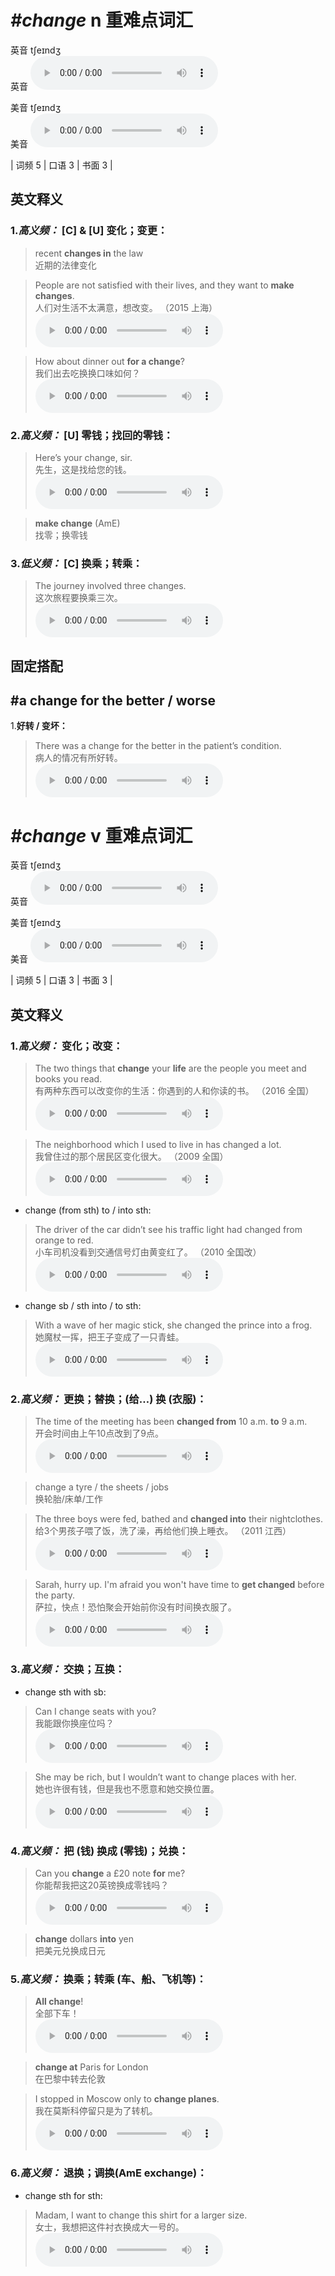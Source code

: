 # ***\#change*** n  重难点词汇
英音 tʃeɪndʒ  
英音
<audio src="./media/change-B.aac" controls="controls"></audio>

美音 tʃeɪndʒ  
美音
<audio src="./media/change.aac" controls="controls"></audio>



| 词频 5 | 口语 3 | 书面 3 |  

英文释义
---
### 1.*高义频：* **[C] & [U] 变化；变更：**  

 > recent **changes in** the law  
 > 近期的法律变化    

 > People are not satisfied with their lives, and they want to **make changes**.  
 > 人们对生活不太满意，想改变。  （2015 上海）  
<audio src="./media/Change-105_AAC.aac" controls="controls"></audio>

 > How about dinner out **for a change**?   
 > 我们出去吃换换口味如何？    
<audio src="./media/13-change.aac" controls="controls"></audio>

### 2.*高义频：* **[U] 零钱；找回的零钱：**  

 > Here’s your change, sir.   
 > 先生，这是找给您的钱。    
<audio src="./media/14-change.aac" controls="controls"></audio>

 > **make change** (AmE)  
 > 找零；换零钱    

### 3.*低义频：* **[C] 换乘；转乘：**  

 > The journey involved three changes.   
 > 这次旅程要换乘三次。    
<audio src="./media/16-change.aac" controls="controls"></audio>


固定搭配
---
## \#a change for the better / worse 
1.**好转 / 变坏：**  

 > There was a change for the better in the patient’s condition.   
 > 病人的情况有所好转。    
<audio src="./media/change-There was a change.aac" controls="controls"></audio>


# ***\#change*** v  重难点词汇
英音 tʃeɪndʒ  
英音
<audio src="./media/change-B.aac" controls="controls"></audio>

美音 tʃeɪndʒ  
美音
<audio src="./media/change.aac" controls="controls"></audio>



| 词频 5 | 口语 3 | 书面 3 |  

英文释义
---
### 1.*高义频：* **变化；改变：**  

 > The two things that **change** your **life** are the people you meet and books you read.  
 > 有两种东西可以改变你的生活：你遇到的人和你读的书。  （2016 全国）  
<audio src="./media/change50.aac" controls="controls"></audio>

 > The neighborhood which I used to live in has changed a lot.  
 > 我曾住过的那个居民区变化很大。  （2009 全国）  
<audio src="./media/1-change.aac" controls="controls"></audio>

- change (from sth) to / into sth:

 > The driver of the car didn’t see his traffic light had changed from orange to red.  
 > 小车司机没看到交通信号灯由黄变红了。  （2010 全国改）  
<audio src="./media/2-change.aac" controls="controls"></audio>

- change sb / sth into / to sth:

 > With a wave of her magic stick, she changed the prince into a frog.  
 > 她魔杖一挥，把王子变成了一只青蛙。    
<audio src="./media/With a wave of her magic_AAC.aac" controls="controls"></audio>

### 2.*高义频：* **更换；替换；(给…) 换 (衣服)：**  

 > The time of the meeting has been **changed from** 10 a.m. **to** 9 a.m.   
 > 开会时间由上午10点改到了9点。    
<audio src="./media/4-change.aac" controls="controls"></audio>

 > change a tyre / the sheets / jobs  
 > 换轮胎/床单/工作    

 > The three boys were fed, bathed and **changed into** their nightclothes.  
 > 给3个男孩子喂了饭，洗了澡，再给他们换上睡衣。  （2011 江西）  
<audio src="./media/5-change.aac" controls="controls"></audio>

 > Sarah, hurry up. I'm afraid you won't have time to **get changed** before the party.  
 > 萨拉，快点！恐怕聚会开始前你没有时间换衣服了。    
<audio src="./media/Change-101_AAC.aac" controls="controls"></audio>

### 3.*高义频：* **交换；互换：**  

- change sth with sb:

 > Can I change seats with you?  
 > 我能跟你换座位吗？    
<audio src="./media/Can I change seats with _AAC.aac" controls="controls"></audio>

 > She may be rich, but I wouldn’t want to change places with her.  
 > 她也许很有钱，但是我也不愿意和她交换位置。    
<audio src="./media/She may be rich,_AAC.aac" controls="controls"></audio>

### 4.*高义频：* **把 (钱) 换成 (零钱)；兑换：**  

 > Can you **change** a £20 note **for** me?   
 > 你能帮我把这20英镑换成零钱吗？    
<audio src="./media/9-change.aac" controls="controls"></audio>

 > **change** dollars **into** yen  
 > 把美元兑换成日元    

### 5.*高义频：* **换乘；转乘 (车、船、飞机等)：**  

 > **All change**!   
 > 全部下车！    
<audio src="./media/10-change.aac" controls="controls"></audio>

 > **change at** Paris for London  
 > 在巴黎中转去伦敦    

 > I stopped in Moscow only to **change planes**.  
 > 我在莫斯科停留只是为了转机。    
<audio src="./media/11-change.aac" controls="controls"></audio>

### 6.*高义频：* **退换；调换(AmE exchange)：**  

- change sth for sth:

 > Madam, I want to change this shirt for a larger size.  
 > 女士，我想把这件衬衣换成大一号的。    
<audio src="./media/Change-104_AAC.aac" controls="controls"></audio>


